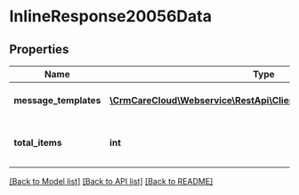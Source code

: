 # InlineResponse20056Data

## Properties
Name | Type | Description | Notes
------------ | ------------- | ------------- | -------------
**message_templates** | [**\CrmCareCloud\Webservice\RestApi\Client\Model\MessageTemplate[]**](MessageTemplate.md) | List of all message templates | [optional] 
**total_items** | **int** | Count of all found message templates | [optional] 

[[Back to Model list]](../../README.md#documentation-for-models) [[Back to API list]](../../README.md#documentation-for-api-endpoints) [[Back to README]](../../README.md)

